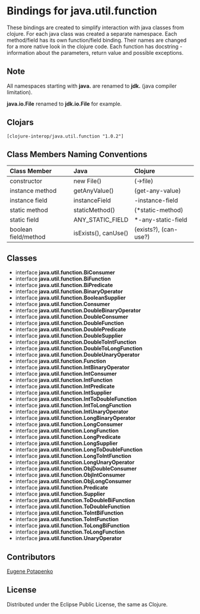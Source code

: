 # Bindings for java.util.function

These bindings are created to simplify interaction with java classes from clojure.
For each java class was created a separate namespace.
Each method/field has its own function/field binding.
Their names are changed for a more native look in the clojure code. Each function has docstring - information about the parameters, return value and possible exceptions.

## Note

All namespaces starting with **java.** are renamed to **jdk.** (java compiler limitation). 

**java.io.File** renamed to **jdk.io.File** for example. 




## Clojars

```
[clojure-interop/java.util.function "1.0.2"]
```

## Class Members Naming Conventions

| Class Member | Java | Clojure |
|:--|:--|:--|
| constructor | new File() | (->file) |
| instance method | getAnyValue() | (get-any-value) |
| instance field | instanceField | -instance-field |
| static method | staticMethod() | (*static-method) |
| static field | ANY_STATIC_FIELD | *-any-static-field |
| boolean field/method | isExists(), canUse() | (exists?), (can-use?) |

## Classes

- interface **java.util.function.BiConsumer**
- interface **java.util.function.BiFunction**
- interface **java.util.function.BiPredicate**
- interface **java.util.function.BinaryOperator**
- interface **java.util.function.BooleanSupplier**
- interface **java.util.function.Consumer**
- interface **java.util.function.DoubleBinaryOperator**
- interface **java.util.function.DoubleConsumer**
- interface **java.util.function.DoubleFunction**
- interface **java.util.function.DoublePredicate**
- interface **java.util.function.DoubleSupplier**
- interface **java.util.function.DoubleToIntFunction**
- interface **java.util.function.DoubleToLongFunction**
- interface **java.util.function.DoubleUnaryOperator**
- interface **java.util.function.Function**
- interface **java.util.function.IntBinaryOperator**
- interface **java.util.function.IntConsumer**
- interface **java.util.function.IntFunction**
- interface **java.util.function.IntPredicate**
- interface **java.util.function.IntSupplier**
- interface **java.util.function.IntToDoubleFunction**
- interface **java.util.function.IntToLongFunction**
- interface **java.util.function.IntUnaryOperator**
- interface **java.util.function.LongBinaryOperator**
- interface **java.util.function.LongConsumer**
- interface **java.util.function.LongFunction**
- interface **java.util.function.LongPredicate**
- interface **java.util.function.LongSupplier**
- interface **java.util.function.LongToDoubleFunction**
- interface **java.util.function.LongToIntFunction**
- interface **java.util.function.LongUnaryOperator**
- interface **java.util.function.ObjDoubleConsumer**
- interface **java.util.function.ObjIntConsumer**
- interface **java.util.function.ObjLongConsumer**
- interface **java.util.function.Predicate**
- interface **java.util.function.Supplier**
- interface **java.util.function.ToDoubleBiFunction**
- interface **java.util.function.ToDoubleFunction**
- interface **java.util.function.ToIntBiFunction**
- interface **java.util.function.ToIntFunction**
- interface **java.util.function.ToLongBiFunction**
- interface **java.util.function.ToLongFunction**
- interface **java.util.function.UnaryOperator**

## Contributors

[Eugene Potapenko](https://github.com/potapenko/)

## License

Distributed under the Eclipse Public License, the same as Clojure.
